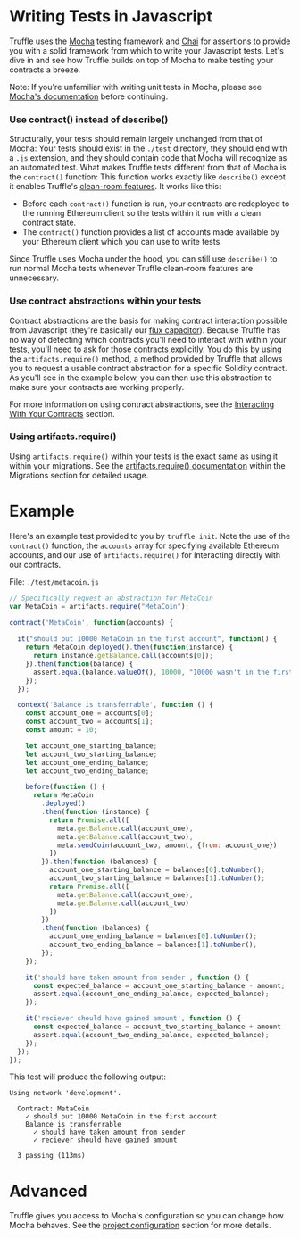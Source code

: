 # Writing Tests in Javascript

Truffle uses the [Mocha](https://mochajs.org/) testing framework and [Chai](http://chaijs.com/) for assertions to provide you with a solid framework from which to write your Javascript tests. Let's dive in and see how Truffle builds on top of Mocha to make testing your contracts a breeze.

Note: If you're unfamiliar with writing unit tests in Mocha, please see [Mocha's documentation](https://mochajs.org/) before continuing.

### Use contract() instead of describe()

Structurally, your tests should remain largely unchanged from that of Mocha: Your tests should exist in the `./test` directory, they should end with a `.js` extension, and they should contain code that Mocha will recognize as an automated test. What makes Truffle tests different from that of Mocha is the `contract()` function: This function works exactly like `describe()` except it enables Truffle's [clean-room features](/docs/getting_started/testing#clean-room-environment). It works like this:

* Before each `contract()` function is run, your contracts are redeployed to the running Ethereum client so the tests within it run with a clean contract state.
* The `contract()` function provides a list of accounts made available by your Ethereum client which you can use to write tests.

Since Truffle uses Mocha under the hood, you can still use `describe()` to run normal Mocha tests whenever Truffle clean-room features are unnecessary.

### Use contract abstractions within your tests

Contract abstractions are the basis for making contract interaction possible from Javascript (they're basically our [flux capacitor](https://www.youtube.com/watch?v=EhU862ONFys)). Because Truffle has no way of detecting which contracts you'll need to interact with within your tests, you'll need to ask for those contracts explicitly. You do this by using the `artifacts.require()` method, a method provided by Truffle that allows you to request a usable contract abstraction for a specific Solidity contract. As you'll see in the example below, you can then use this abstraction to make sure your contracts are working properly.

For more information on using contract abstractions, see the [Interacting With Your Contracts](/docs/getting_started/contracts) section.

### Using artifacts.require()

Using `artifacts.require()` within your tests is the exact same as using it within your migrations. See the [artifacts.require() documentation](./migrations#artifacts-require-) within the Migrations section for detailed usage.

# Example

Here's an example test provided to you by `truffle init`. Note the use of the `contract()` function, the `accounts` array for specifying available Ethereum accounts, and our use of `artifacts.require()` for interacting directly with our contracts.

File: `./test/metacoin.js`

```javascript
// Specifically request an abstraction for MetaCoin
var MetaCoin = artifacts.require("MetaCoin");

contract('MetaCoin', function(accounts) {
  
  it("should put 10000 MetaCoin in the first account", function() {
    return MetaCoin.deployed().then(function(instance) {
      return instance.getBalance.call(accounts[0]);
    }).then(function(balance) {
      assert.equal(balance.valueOf(), 10000, "10000 wasn't in the first account");
    });
  });

  context('Balance is transferrable', function () {
    const account_one = accounts[0];
    const account_two = accounts[1];
    const amount = 10;

    let account_one_starting_balance;
    let account_two_starting_balance;
    let account_one_ending_balance;
    let account_two_ending_balance;

    before(function () {
      return MetaCoin
        .deployed()
        .then(function (instance) {
          return Promise.all([
            meta.getBalance.call(account_one),
            meta.getBalance.call(account_two),
            meta.sendCoin(account_two, amount, {from: account_one})
          ])
        }).then(function (balances) {
          account_one_starting_balance = balances[0].toNumber();
          account_two_starting_balance = balances[1].toNumber();
          return Promise.all([
            meta.getBalance.call(account_one),
            meta.getBalance.call(account_two)
          ])
        })
        .then(function (balances) {
          account_one_ending_balance = balances[0].toNumber();
          account_two_ending_balance = balances[1].toNumber();
        });
    });

    it('should have taken amount from sender', function () {
      const expected_balance = account_one_starting_balance - amount;
      assert.equal(account_one_ending_balance, expected_balance);
    });

    it('reciever should have gained amount', function () {
      const expected_balance = account_two_starting_balance + amount
      assert.equal(account_two_ending_balance, expected_balance);
    });
  });
});
```

This test will produce the following output:

```
Using network 'development'.

  Contract: MetaCoin
    ✓ should put 10000 MetaCoin in the first account
    Balance is transferrable
      ✓ should have taken amount from sender
      ✓ reciever should have gained amount

  3 passing (113ms)
```

# Advanced

Truffle gives you access to Mocha's configuration so you can change how Mocha behaves. See the [project configuration](/docs/advanced/configuration#mocha) section for more details.
